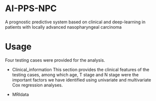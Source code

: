 # AI-PPS-NPC
A prognostic predictive system based on clinical and deep-learning in patients with locally advanced nasopharyngeal carcinoma


# Usage
Four testing cases were provided for the analysis. 

* Clinical_information
This section provides the clinical features of the testing cases, among which age, T stage and N stage were the important factors we have identified using univariate and multivariate Cox regression analyses.  

* MRIdata


